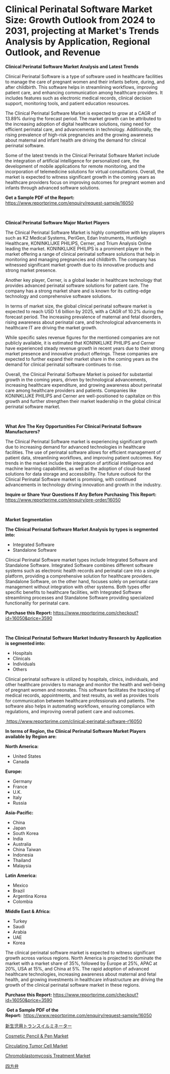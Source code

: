 <p><h1>Clinical Perinatal Software Market Size: Growth Outlook from 2024 to 2031, projecting at Market's Trends Analysis by Application, Regional Outlook, and Revenue</h1></p><p><strong>Clinical Perinatal Software Market Analysis and Latest Trends</strong></p>
<p><p>Clinical Perinatal Software is a type of software used in healthcare facilities to manage the care of pregnant women and their infants before, during, and after childbirth. This software helps in streamlining workflows, improving patient care, and enhancing communication among healthcare providers. It includes features such as electronic medical records, clinical decision support, monitoring tools, and patient education resources.</p><p>The Clinical Perinatal Software Market is expected to grow at a CAGR of 13.89% during the forecast period. The market growth can be attributed to the increasing adoption of digital healthcare solutions, rising need for efficient perinatal care, and advancements in technology. Additionally, the rising prevalence of high-risk pregnancies and the growing awareness about maternal and infant health are driving the demand for clinical perinatal software.</p><p>Some of the latest trends in the Clinical Perinatal Software Market include the integration of artificial intelligence for personalized care, the development of mobile applications for remote monitoring, and the incorporation of telemedicine solutions for virtual consultations. Overall, the market is expected to witness significant growth in the coming years as healthcare providers focus on improving outcomes for pregnant women and infants through advanced software solutions.</p></p>
<p><strong>Get a Sample PDF of the Report:&nbsp;</strong> <a href="https://www.reportprime.com/enquiry/request-sample/16050">https://www.reportprime.com/enquiry/request-sample/16050</a></p>
<p>&nbsp;</p>
<p><strong>Clinical Perinatal Software Major Market Players</strong></p>
<p><p>The Clinical Perinatal Software Market is highly competitive with key players such as K2 Medical Systems, PeriGen, Edan Instruments, Huntleigh Healthcare, KONINKLIJKE PHILIPS, Cerner, and Trium Analysis Online leading the market. KONINKLIJKE PHILIPS is a prominent player in the market offering a range of clinical perinatal software solutions that help in monitoring and managing pregnancies and childbirth. The company has witnessed significant market growth due to its innovative products and strong market presence.</p><p>Another key player, Cerner, is a global leader in healthcare technology that provides advanced perinatal software solutions for patient care. The company has a strong market share and is known for its cutting-edge technology and comprehensive software solutions.</p><p>In terms of market size, the global clinical perinatal software market is expected to reach USD 1.6 billion by 2025, with a CAGR of 10.2% during the forecast period. The increasing prevalence of maternal and fetal disorders, rising awareness about perinatal care, and technological advancements in healthcare IT are driving the market growth.</p><p>While specific sales revenue figures for the mentioned companies are not publicly available, it is estimated that KONINKLIJKE PHILIPS and Cerner have experienced steady revenue growth in recent years due to their strong market presence and innovative product offerings. These companies are expected to further expand their market share in the coming years as the demand for clinical perinatal software continues to rise.</p><p>Overall, the Clinical Perinatal Software Market is poised for substantial growth in the coming years, driven by technological advancements, increasing healthcare expenditure, and growing awareness about perinatal care among healthcare providers and patients. Companies like KONINKLIJKE PHILIPS and Cerner are well-positioned to capitalize on this growth and further strengthen their market leadership in the global clinical perinatal software market.</p></p>
<p>&nbsp;</p>
<p><strong>What Are The Key Opportunities For Clinical Perinatal Software Manufacturers?</strong></p>
<p><p>The Clinical Perinatal Software market is experiencing significant growth due to increasing demand for advanced technologies in healthcare facilities. The use of perinatal software allows for efficient management of patient data, streamlining workflows, and improving patient outcomes. Key trends in the market include the integration of artificial intelligence and machine learning capabilities, as well as the adoption of cloud-based solutions for data storage and accessibility. The future outlook for the Clinical Perinatal Software market is promising, with continued advancements in technology driving innovation and growth in the industry.</p></p>
<p><strong>Inquire or Share Your Questions If Any Before Purchasing This Report:</strong> <a href="https://www.reportprime.com/enquiry/pre-order/16050">https://www.reportprime.com/enquiry/pre-order/16050</a></p>
<p>&nbsp;</p>
<p><strong>Market Segmentation</strong></p>
<p><strong>The Clinical Perinatal Software Market Analysis by types is segmented into:</strong></p>
<p><ul><li>Integrated Software</li><li>Standalone Software</li></ul></p>
<p><p>Clinical Perinatal Software market types include Integrated Software and Standalone Software. Integrated Software combines different software systems such as electronic health records and perinatal care into a single platform, providing a comprehensive solution for healthcare providers. Standalone Software, on the other hand, focuses solely on perinatal care management without integration with other systems. Both types offer specific benefits to healthcare facilities, with Integrated Software streamlining processes and Standalone Software providing specialized functionality for perinatal care.</p></p>
<p><strong>Purchase this Report:&nbsp;</strong><a href="https://www.reportprime.com/checkout?id=16050&price=3590">https://www.reportprime.com/checkout?id=16050&price=3590</a></p>
<p>&nbsp;</p>
<p><strong>The Clinical Perinatal Software Market Industry Research by Application is segmented into:</strong></p>
<p><ul><li>Hospitals</li><li>Clinicals</li><li>Individuals</li><li>Others</li></ul></p>
<p><p>Clinical perinatal software is utilized by hospitals, clinics, individuals, and other healthcare providers to manage and monitor the health and well-being of pregnant women and neonates. This software facilitates the tracking of medical records, appointments, and test results, as well as provides tools for communication between healthcare professionals and patients. The software also helps in automating workflows, ensuring compliance with regulations, and improving overall patient care and outcomes.</p></p>
<p><a href="https://www.reportprime.com/clinical-perinatal-software-r16050">&nbsp;https://www.reportprime.com/clinical-perinatal-software-r16050</a></p>
<p><strong>In terms of Region, the Clinical Perinatal Software Market Players available by Region are:</strong></p>
<p>
    <p> <strong> North America: </strong>
        <ul>
            <li>United States</li>
            <li>Canada</li>
        </ul>
        </p> 
    <p> <strong> Europe: </strong>
        <ul>
            <li>Germany</li>
            <li>France</li>
            <li>U.K.</li>
            <li>Italy</li>
            <li>Russia</li>
        </ul>
        </p> 
    <p> <strong> Asia-Pacific: </strong>
        <ul>
            <li>China</li>
            <li>Japan</li>
            <li>South Korea</li>
            <li>India</li>
            <li>Australia</li>
            <li>China Taiwan</li>
            <li>Indonesia</li>
            <li>Thailand</li>
            <li>Malaysia</li>
        </ul>
        </p> 
    <p> <strong> Latin America: </strong>
        <ul>
            <li>Mexico</li>
            <li>Brazil</li>
            <li>Argentina Korea</li>
            <li>Colombia</li>
        </ul>
        </p> 
    <p> <strong> Middle East & Africa: </strong>
        <ul>
            <li>Turkey</li>
            <li>Saudi</li>
            <li>Arabia</li>
            <li>UAE</li>
            <li>Korea</li>
        </ul>
    </p>
    </p>
<p><p>The clinical perinatal software market is expected to witness significant growth across various regions. North America is projected to dominate the market with a market share of 35%, followed by Europe at 25%, APAC at 20%, USA at 15%, and China at 5%. The rapid adoption of advanced healthcare technologies, increasing awareness about maternal and fetal health, and growing investments in healthcare infrastructure are driving the growth of the clinical perinatal software market in these regions.</p></p>
<p><strong>Purchase this Report: </strong><a href="https://www.reportprime.com/checkout?id=16050&price=3590">https://www.reportprime.com/checkout?id=16050&price=3590</a></p>
<p>&nbsp;<strong>Get a Sample PDF of the Report:&nbsp;&nbsp;</strong><a href="https://www.reportprime.com/enquiry/request-sample/16050">https://www.reportprime.com/enquiry/request-sample/16050</a></p>
<p><strong></strong></p>
<p><p><a href="https://github.com/JacksonWiza1924/Market-Research-Report-List-1/blob/main/254538782242.md">新生児用トランスイルミネーター</a></p><p><a href="https://issuu.com/reportprime-2/docs/cosmetic-pencil-pen-market-size-2030.pptx">Cosmetic Pencil & Pen Market</a></p><p><a href="https://github.com/AlysaLedner2023/Market-Research-Report-List-1/blob/main/circulating-tumor-cell-market.md">Circulating Tumor Cell Market</a></p><p><a href="https://github.com/Sherrillcrooksxa8i18ucf2m/Market-Research-Report-List-2/blob/main/chromoblastomycosis-treatment-market.md">Chromoblastomycosis Treatment Market</a></p><p><a href="https://github.com/hwbcz413288296/Market-Research-Report-List-2/blob/main/929039782241.md">四方弁</a></p></p>